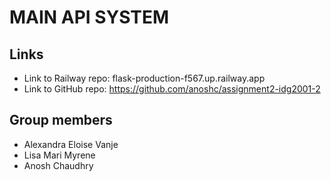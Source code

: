 # MAIN API SYSTEM

## Links
* Link to Railway repo: flask-production-f567.up.railway.app  
* Link to GitHub repo: https://github.com/anoshc/assignment2-idg2001-2 

## Group members
* Alexandra Eloise Vanje
* Lisa Mari Myrene 
* Anosh Chaudhry



<!-- ---
title: Flask
description: A popular minimal server framework for Python
tags:
  - python
  - flask
---

# Python Flask Example

This is a [Flask](https://flask.palletsprojects.com/en/1.1.x/) app that serves a simple JSON response.

[![Deploy on Railway](https://railway.app/button.svg)](https://railway.app/new/template/zUcpux)

## ✨ Features

- Python
- Flask

## 💁‍♀️ How to use

- Install Python requirements `pip install -r requirements.txt`
- Start the server for development `python3 main.py` -->
